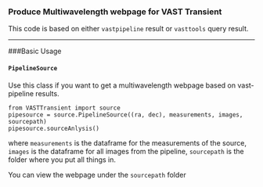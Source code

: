 ### Produce Multiwavelength webpage for VAST Transient

This code is based on either `vastpipeline` result or `vasttools` query result.

<hr>

###Basic Usage
#### `PipelineSource`

Use this class if you want to get a multiwavelength webpage based on vast-pipeline results.

```
from VASTTransient import source
pipesource = source.PipelineSource((ra, dec), measurements, images, sourcepath)
pipesource.sourceAnlysis()
```

where `measurements` is the dataframe for the measurements of the source, 
`images` is the dataframe for all images from the pipeline, 
`sourcepath` is the folder where you put all things in.

You can view the webpage under the `sourcepath` folder

